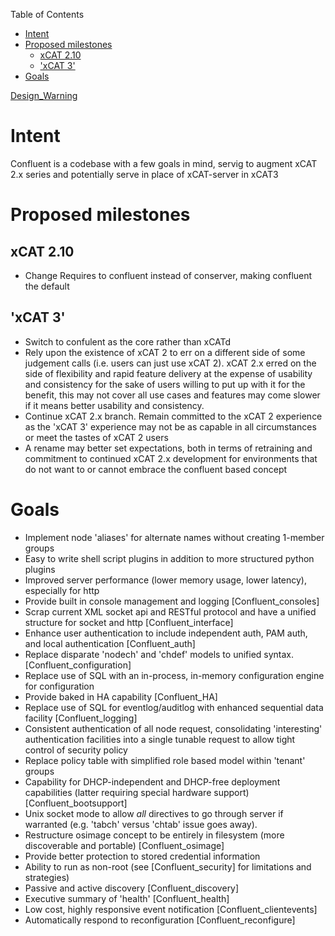 <!-- START doctoc generated TOC please keep comment here to allow auto update -->
<!-- DON'T EDIT THIS SECTION, INSTEAD RE-RUN doctoc TO UPDATE -->
Table of Contents

- [Intent](#intent)
- [Proposed milestones](#proposed-milestones)
  - [xCAT 2.10](#xcat-210)
  - ['xCAT 3'](#xcat-3)
- [Goals](#goals)

<!-- END doctoc generated TOC please keep comment here to allow auto update -->

[Design_Warning](Design_Warning)

Intent
=====
Confluent is a codebase with a few goals in mind, servig to augment xCAT 2.x series and potentially serve in place of xCAT-server in xCAT3

Proposed milestones
====================


xCAT 2.10
----------------------
* Change Requires to confluent instead of conserver, making confluent the default
        
'xCAT 3'
-----------------------
* Switch to confulent as the core rather than xCATd
* Rely upon the existence of xCAT 2 to err on a different side of some judgement calls (i.e. users can just use xCAT 2).  xCAT 2.x erred on the side of flexibility and rapid feature delivery at the expense of usability and consistency for the sake of users willing to put up with it for the benefit, this may not cover all use cases and features may come slower if it means better usability and consistency.
* Continue xCAT 2.x branch.  Remain committed to the xCAT 2 experience as the 'xCAT 3' experience may not be as capable in all circumstances or meet the tastes of xCAT 2 users
* A rename may better set expectations, both in terms of retraining and commitment to continued xCAT 2.x development for environments that do not want to or cannot embrace the confluent based concept

Goals
=====================
* Implement node 'aliases' for alternate names without creating 1-member groups
* Easy to write shell script plugins in addition to more structured python plugins
* Improved server performance (lower memory usage, lower latency), especially for http
* Provide built in console management and logging [Confluent_consoles]
* Scrap current XML socket api and RESTful protocol and have a unified structure for socket and http [Confluent_interface]
* Enhance user authentication to include independent auth, PAM auth, and local authentication [Confluent_auth]
* Replace disparate 'nodech' and 'chdef' models to unified syntax. [Confluent_configuration]
* Replace use of SQL with an in-process, in-memory configuration engine for configuration
* Provide baked in HA capability [Confluent_HA]
* Replace use of SQL for eventlog/auditlog with enhanced sequential data facility [Confluent_logging]
* Consistent authentication of all node request, consolidating 'interesting' authentication facilities into a single tunable request to allow tight control of security policy
* Replace policy table with simplified role based model within 'tenant' groups
* Capability for DHCP-independent and DHCP-free deployment capabilities (latter requiring special hardware support) [Confluent_bootsupport]
* Unix socket mode to allow *all* directives to go through server if warranted (e.g. 'tabch' versus 'chtab' issue goes away).
* Restructure osimage concept to be entirely in filesystem (more discoverable and portable) [Confluent_osimage]
* Provide better protection to stored credential information
* Ability to run as non-root (see [Confluent_security] for limitations and strategies)
* Passive and active discovery [Confluent_discovery]
* Executive summary of 'health' [Confluent_health]
* Low cost, highly responsive event notification [Confluent_clientevents]
* Automatically respond to reconfiguration [Confluent_reconfigure]